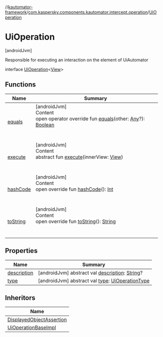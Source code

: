 //[kautomator-framework](../../index.md)/[com.kaspersky.components.kautomator.intercept.operation](../index.md)/[UiOperation](index.md)



# UiOperation  
 [androidJvm] 

Responsible for executing an interaction on the element of UiAutomator

interface [UiOperation](index.md)<[View](index.md)>   


## Functions  
  
|  Name|  Summary| 
|---|---|
| [equals](https://kotlinlang.org/api/latest/jvm/stdlib/kotlin/-any/equals.html)| [androidJvm]  <br>Content  <br>open operator override fun [equals](https://kotlinlang.org/api/latest/jvm/stdlib/kotlin/-any/equals.html)(other: [Any](https://kotlinlang.org/api/latest/jvm/stdlib/kotlin/-any/index.html)?): [Boolean](https://kotlinlang.org/api/latest/jvm/stdlib/kotlin/-boolean/index.html)  <br><br><br>
| [execute](execute.md)| [androidJvm]  <br>Content  <br>abstract fun [execute](execute.md)(innerView: [View](index.md))  <br><br><br>
| [hashCode](https://kotlinlang.org/api/latest/jvm/stdlib/kotlin/-any/hash-code.html)| [androidJvm]  <br>Content  <br>open override fun [hashCode](https://kotlinlang.org/api/latest/jvm/stdlib/kotlin/-any/hash-code.html)(): [Int](https://kotlinlang.org/api/latest/jvm/stdlib/kotlin/-int/index.html)  <br><br><br>
| [toString](https://kotlinlang.org/api/latest/jvm/stdlib/kotlin/-any/to-string.html)| [androidJvm]  <br>Content  <br>open override fun [toString](https://kotlinlang.org/api/latest/jvm/stdlib/kotlin/-any/to-string.html)(): [String](https://kotlinlang.org/api/latest/jvm/stdlib/kotlin/-string/index.html)  <br><br><br>


## Properties  
  
|  Name|  Summary| 
|---|---|
| [description](index.md#com.kaspersky.components.kautomator.intercept.operation/UiOperation/description/#/PointingToDeclaration/)|  [androidJvm] abstract val [description](index.md#com.kaspersky.components.kautomator.intercept.operation/UiOperation/description/#/PointingToDeclaration/): [String](https://kotlinlang.org/api/latest/jvm/stdlib/kotlin/-string/index.html)?   <br>
| [type](index.md#com.kaspersky.components.kautomator.intercept.operation/UiOperation/type/#/PointingToDeclaration/)|  [androidJvm] abstract val [type](index.md#com.kaspersky.components.kautomator.intercept.operation/UiOperation/type/#/PointingToDeclaration/): [UiOperationType](../-ui-operation-type/index.md)   <br>


## Inheritors  
  
|  Name| 
|---|
| [DisplayedObjectAssertion](../../com.kaspersky.components.kautomator.component.common.assertions/-displayed-object-assertion/index.md)
| [UiOperationBaseImpl](../-ui-operation-base-impl/index.md)

